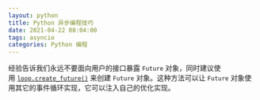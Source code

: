 ```yaml
---
layout: python
title: Python 异步编程技巧
date: 2021-04-22 08:04:00
tags: asyncio
categories: Python 编程
---
```


经验告诉我们永远不要面向用户的接口暴露 `Future` 对象，同时建议使用 [`loop.create_future()`](https://docs.python.org/zh-cn/3.10/library/asyncio-eventloop.html#asyncio.loop.create_future "asyncio.loop.create_future") 来创建 `Future` 对象。这种方法可以让 `Future` 对象使用其它的事件循环实现，它可以注入自己的优化实现。